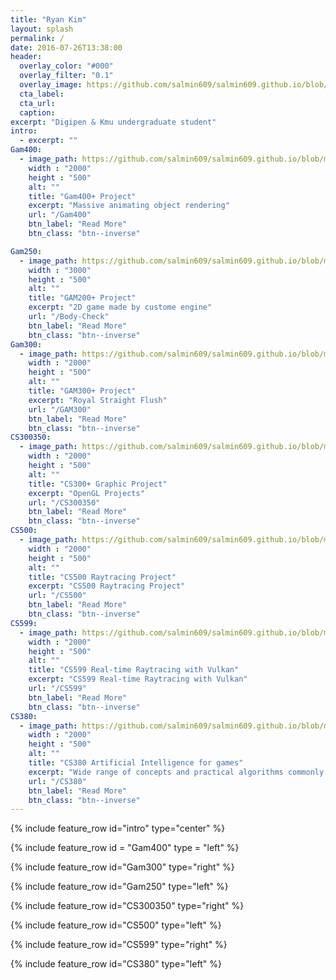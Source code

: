 ```yaml
---
title: "Ryan Kim"
layout: splash
permalink: /
date: 2016-07-26T13:38:00
header:
  overlay_color: "#000"
  overlay_filter: "0.1"
  overlay_image: https://github.com/salmin609/salmin609.github.io/blob/master/images/Display.gif?raw=true
  cta_label:
  cta_url:
  caption:
excerpt: "Digipen & Kmu undergraduate student"
intro:
  - excerpt: ""
Gam400:
  - image_path: https://github.com/salmin609/salmin609.github.io/blob/master/images/Gam400_DisplayImg.png?raw=true
    width : "2000"
    height : "500"
    alt: ""
    title: "Gam400+ Project"
    excerpt: "Massive animating object rendering"
    url: "/Gam400"
    btn_label: "Read More"
    btn_class: "btn--inverse"

Gam250:
  - image_path: https://github.com/salmin609/salmin609.github.io/blob/master/images/BodyCheck_title.JPG?raw=true
    width : "3000"
    height : "500"
    alt: ""
    title: "GAM200+ Project"
    excerpt: "2D game made by custome engine"
    url: "/Body-Check"
    btn_label: "Read More"
    btn_class: "btn--inverse"
Gam300:
  - image_path: https://github.com/salmin609/salmin609.github.io/blob/master/images/Gam300DisplayImg.png?raw=true
    width : "2000"
    height : "500"
    alt: ""
    title: "GAM300+ Project"
    excerpt: "Royal Straight Flush"
    url: "/GAM300"
    btn_label: "Read More"
    btn_class: "btn--inverse"
CS300350:
  - image_path: https://github.com/salmin609/salmin609.github.io/blob/master/images/300350DisplayImg.png?raw=true
    width : "2000"
    height : "500"
    alt: ""
    title: "CS300+ Graphic Project"
    excerpt: "OpenGL Projects"
    url: "/CS300350"
    btn_label: "Read More"
    btn_class: "btn--inverse"
CS500:
  - image_path: https://github.com/salmin609/salmin609.github.io/blob/master/images/RayTracingImage.png?raw=true
    width : "2000"
    height : "500"
    alt: ""
    title: "CS500 Raytracing Project"
    excerpt: "CS500 Raytracing Project"
    url: "/CS500"
    btn_label: "Read More"
    btn_class: "btn--inverse"
CS599:
  - image_path: https://github.com/salmin609/salmin609.github.io/blob/master/images/399_4.png?raw=true
    width : "2000"
    height : "500"
    alt: ""
    title: "CS599 Real-time Raytracing with Vulkan"
    excerpt: "CS599 Real-time Raytracing with Vulkan"
    url: "/CS599"
    btn_label: "Read More"
    btn_class: "btn--inverse"
CS380:
  - image_path: https://github.com/salmin609/salmin609.github.io/blob/master/images/380_2.png?raw=true
    width : "2000"
    height : "500"
    alt: ""
    title: "CS380 Artificial Intelligence for games"
    excerpt: "Wide range of concepts and practical algorithms commonly used to solve game AI problems"
    url: "/CS380"
    btn_label: "Read More"
    btn_class: "btn--inverse"
---
```




{% include feature_row id="intro" type="center" %}

{% include feature_row id = "Gam400" type = "left" %}

{% include feature_row id="Gam300" type="right" %}

{% include feature_row id="Gam250" type="left" %}

{% include feature_row id="CS300350" type="right" %}

{% include feature_row id="CS500" type="left" %}

{% include feature_row id="CS599" type="right" %}

{% include feature_row id="CS380" type="left" %}
